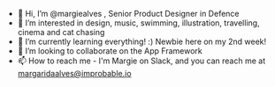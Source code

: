 - 👋 Hi, I’m @margiealves , Senior Product Designer in Defence
- 👀 I’m interested in design, music, swimming, illustration, travelling, cinema and cat chasing
- 🌱 I’m currently learning everything! :) Newbie here on my 2nd week!
- 💞️ I’m looking to collaborate on the App Framework
- 📫 How to reach me - I'm Margie on Slack, and you can reach me at margaridaalves@improbable.io

<!---
margiealves/margiealves is a ✨ special ✨ repository because its `README.md` (this file) appears on your GitHub profile.
You can click the Preview link to take a look at your changes.
--->
